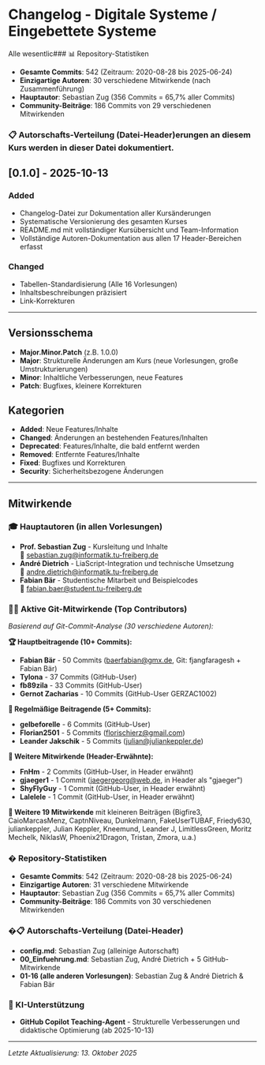 # Changelog - Digitale Systeme / Eingebettete Systeme

Alle wesentlic### 📊 Repository-Statistiken
- **Gesamte Commits**: 542 (Zeitraum: 2020-08-28 bis 2025-06-24)
- **Einzigartige Autoren**: 30 verschiedene Mitwirkende (nach Zusammenführung)
- **Hauptautor**: Sebastian Zug (356 Commits = 65,7% aller Commits)
- **Community-Beiträge**: 186 Commits von 29 verschiedenen Mitwirkenden

### 📋 Autorschafts-Verteilung (Datei-Header)erungen an diesem Kurs werden in dieser Datei dokumentiert.

## [0.1.0] - 2025-10-13

### Added
- Changelog-Datei zur Dokumentation aller Kursänderungen
- Systematische Versionierung des gesamten Kurses
- README.md mit vollständiger Kursübersicht und Team-Information
- Vollständige Autoren-Dokumentation aus allen 17 Header-Bereichen erfasst

### Changed
- Tabellen-Standardisierung (Alle 16 Vorlesungen)
- Inhaltsbeschreibungen präzisiert
- Link-Korrekturen

---

## Versionsschema

- **Major.Minor.Patch** (z.B. 1.0.0)
- **Major**: Strukturelle Änderungen am Kurs (neue Vorlesungen, große Umstrukturierungen)
- **Minor**: Inhaltliche Verbesserungen, neue Features
- **Patch**: Bugfixes, kleinere Korrekturen

## Kategorien

- **Added**: Neue Features/Inhalte
- **Changed**: Änderungen an bestehenden Features/Inhalten
- **Deprecated**: Features/Inhalte, die bald entfernt werden
- **Removed**: Entfernte Features/Inhalte
- **Fixed**: Bugfixes und Korrekturen
- **Security**: Sicherheitsbezogene Änderungen

---

## Mitwirkende

### 🎓 Hauptautoren (in allen Vorlesungen)
- **Prof. Sebastian Zug** - Kursleitung und Inhalte  
  📧 sebastian.zug@informatik.tu-freiberg.de
- **André Dietrich** - LiaScript-Integration und technische Umsetzung  
  📧 andre.dietrich@informatik.tu-freiberg.de
- **Fabian Bär** - Studentische Mitarbeit und Beispielcodes  
  📧 fabian.baer@student.tu-freiberg.de

### 👨‍💻 Aktive Git-Mitwirkende (Top Contributors)
*Basierend auf Git-Commit-Analyse (30 verschiedene Autoren):*

**🏆 Hauptbeitragende (10+ Commits):**
- **Fabian Bär** - 50 Commits (baerfabian@gmx.de, Git: fjangfaragesh + Fabian Bär)
- **Tylona** - 37 Commits (GitHub-User)
- **fb89zila** - 33 Commits (GitHub-User)
- **Gernot Zacharias** - 10 Commits (GitHub-User GERZAC1002)

**📝 Regelmäßige Beitragende (5+ Commits):**
- **gelbeforelle** - 6 Commits (GitHub-User)
- **Florian2501** - 5 Commits (florischierz@gmail.com)
- **Leander Jakschik** - 5 Commits (julian@juliankeppler.de)

**🔧 Weitere Mitwirkende (Header-Erwähnte):**
- **FnHm** - 2 Commits (GitHub-User, in Header erwähnt)
- **gjaeger1** - 1 Commit (jaegergeorg@web.de, in Header als "gjaeger")
- **ShyFlyGuy** - 1 Commit (GitHub-User, in Header erwähnt)
- **Lalelele** - 1 Commit (GitHub-User, in Header erwähnt)

**👥 Weitere 19 Mitwirkende** mit kleineren Beiträgen (Bigfire3, CaioMarcasMenz, CaptnNiveau, Dunkelmann, FakeUserTUBAF, Friedy630, juliankeppler, Julian Keppler, Kneemund, Leander J, LimitlessGreen, Moritz Mechelk, NiklasW, Phoenix21Dragon, Tristan, Zmora, u.a.)

### � Repository-Statistiken
- **Gesamte Commits**: 542 (Zeitraum: 2020-08-28 bis 2025-06-24)
- **Einzigartige Autoren**: 31 verschiedene Mitwirkende
- **Hauptautor**: Sebastian Zug (356 Commits = 65,7% aller Commits)
- **Community-Beiträge**: 186 Commits von 30 verschiedenen Mitwirkenden

### �📋 Autorschafts-Verteilung (Datei-Header)
- **config.md**: Sebastian Zug (alleinige Autorschaft)
- **00_Einfuehrung.md**: Sebastian Zug, André Dietrich + 5 GitHub-Mitwirkende
- **01-16 (alle anderen Vorlesungen)**: Sebastian Zug & André Dietrich & Fabian Bär

### 🤖 KI-Unterstützung
- **GitHub Copilot Teaching-Agent** - Strukturelle Verbesserungen und didaktische Optimierung (ab 2025-10-13)

---

*Letzte Aktualisierung: 13. Oktober 2025*